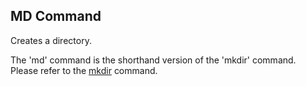 ## MD Command
Creates a directory.

The 'md' command is the shorthand version of the 'mkdir' command.  
Please refer to the [mkdir](mkdir.md) command.
